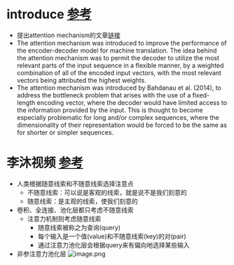 # introduce [参考](https://machinelearningmastery.com/the-attention-mechanism-from-scratch/)
* 提出attention mechanism的文章[链接](https://arxiv.org/abs/1409.0473)
* The attention mechanism was introduced to improve the performance of the encoder-decoder model for machine translation. The idea behind the attention mechanism was to permit the decoder to utilize the most relevant parts of the input sequence in a flexible manner, by a weighted combination of all of the encoded input vectors, with the most relevant vectors being attributed the highest weights. 
* The attention mechanism was introduced by Bahdanau et al. (2014), to address the bottleneck problem that arises with the use of a fixed-length encoding vector, where the decoder would have limited access to the information provided by the input. This is thought to become especially problematic for long and/or complex sequences, where the dimensionality of their representation would be forced to be the same as for shorter or simpler sequences.
# 李沐视频 [参考](bilibili.com/video/BV1264y1i7R1?spm_id_from=333.337.search-card.all.click&vd_source=6942082806aa0c4d4198eb27bcd0681a)
* 人类根据随意线索和不随意线索选择注意点
    * 不随意线索：可以说是客观的线索，就是说不是我们刻意的
    * 随意线索：是主观的线索，使我们刻意的
* 卷积、全连接、池化层都只考虑不随意线索
    * 注意力机制则考虑随意线索
        * 随意线索被称之为查询(query)
        * 每个输入是一个值(value)和不随意线索(key)的对(pair)
        * 通过注意力池化层会根据query来有偏向地选择某些输入
* 非参注意力池化层
![image.png](https://s2.loli.net/2022/07/10/qkcQwYKHS5MfUPv.png)
